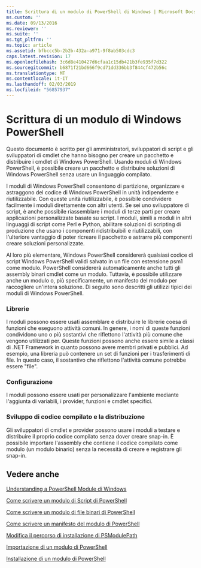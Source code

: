 ```yaml
---
title: Scrittura di un modulo di PowerShell di Windows | Microsoft Docs
ms.custom: ''
ms.date: 09/13/2016
ms.reviewer: ''
ms.suite: ''
ms.tgt_pltfrm: ''
ms.topic: article
ms.assetid: bfbccc5b-2b2b-432a-a971-9f8ab503cdc3
caps.latest.revision: 17
ms.openlocfilehash: 3c6d8e410427d6cfaa1c15db421b3fe935f7d322
ms.sourcegitcommit: b6871f21bd666f9cd71dd336bb3f844cf472b56c
ms.translationtype: MT
ms.contentlocale: it-IT
ms.lasthandoff: 02/03/2019
ms.locfileid: "56857937"
---
```

# <a name="writing-a-windows-powershell-module"></a>Scrittura di un modulo di Windows PowerShell

Questo documento è scritto per gli amministratori, sviluppatori di script e gli sviluppatori di cmdlet che hanno bisogno per creare un pacchetto e distribuire i cmdlet di Windows PowerShell. Usando moduli di Windows PowerShell, è possibile creare un pacchetto e distribuire soluzioni di Windows PowerShell senza usare un linguaggio compilato.

I moduli di Windows PowerShell consentono di partizione, organizzare e astraggono del codice di Windows PowerShell in unità indipendente e riutilizzabile. Con queste unità riutilizzabile, è possibile condividere facilmente i moduli direttamente con altri utenti. Se sei uno sviluppatore di script, è anche possibile riassemblare i moduli di terze parti per creare applicazioni personalizzate basate su script. I moduli, simili a moduli in altri linguaggi di script come Perl e Python, abilitare soluzioni di scripting di produzione che usano i componenti ridistribuibili e riutilizzabili, con l'ulteriore vantaggio di poter ricreare il pacchetto e astrarre più componenti creare soluzioni personalizzate.

Al loro più elementare, Windows PowerShell considererà qualsiasi codice di script Windows PowerShell validi salvato in un file con estensione psm1 come modulo. PowerShell considererà automaticamente anche tutti gli assembly binari cmdlet come un modulo. Tuttavia, è possibile utilizzare anche un modulo o, più specificamente, un manifesto del modulo per raccogliere un'intera soluzione. Di seguito sono descritti gli utilizzi tipici dei moduli di Windows PowerShell.

### <a name="libraries"></a>Librerie

I moduli possono essere usati assemblare e distribuire le librerie coesa di funzioni che eseguono attività comuni. In genere, i nomi di queste funzioni condividono uno o più sostantivi che riflettono l'attività più comune che vengono utilizzati per. Queste funzioni possono anche essere simile a classi di .NET Framework in quanto possono avere membri privati e pubblici. Ad esempio, una libreria può contenere un set di funzioni per i trasferimenti di file. In questo caso, il sostantivo che riflettono l'attività comune potrebbe essere "file".

### <a name="configuration"></a>Configurazione

I moduli possono essere usati per personalizzare l'ambiente mediante l'aggiunta di variabili, i provider, funzioni e cmdlet specifici.

### <a name="compiled-code-development-and-distribution"></a>Sviluppo di codice compilato e la distribuzione

Gli sviluppatori di cmdlet e provider possono usare i moduli a testare e distribuire il proprio codice compilato senza dover creare snap-in. È possibile importare l'assembly che contiene il codice compilato come modulo (un modulo binario) senza la necessità di creare e registrare gli snap-in.

## <a name="see-also"></a>Vedere anche

[Understanding a PowerShell Module di Windows](./understanding-a-windows-powershell-module.md)

[Come scrivere un modulo di Script di PowerShell](./how-to-write-a-powershell-script-module.md)

[Come scrivere un modulo di file binari di PowerShell](./how-to-write-a-powershell-binary-module.md)

[Come scrivere un manifesto del modulo di PowerShell](http://msdn.microsoft.com/en-us/abe4c24b-e64e-4a61-81d5-18c4fceba0b6)

[Modifica il percorso di installazione di PSModulePath](./modifying-the-psmodulepath-installation-path.md)

[Importazione di un modulo di PowerShell](./importing-a-powershell-module.md)

[Installazione di un modulo di PowerShell](./installing-a-powershell-module.md)
